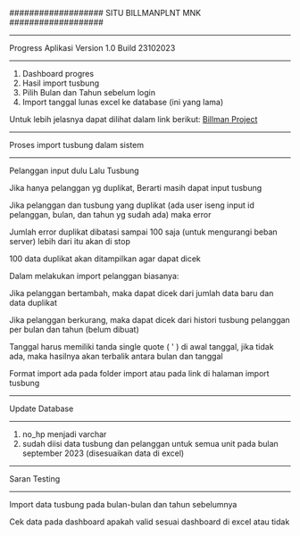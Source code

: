 ###################
SITU BILLMANPLNT MNK
###################



********************************************
Progress Aplikasi Version 1.0 Build 23102023 
********************************************

1. Dashboard progres 
2. Hasil import tusbung
2. Pilih Bulan dan Tahun sebelum login
2. Import tanggal lunas excel ke database (ini yang lama)

Untuk lebih jelasnya dapat dilihat dalam link berikut:
[Billman Project](https://docs.google.com/spreadsheets/d/1awP3t7B6ldCpr9AHQaoaL8rsntCMXIMi/edit?rtpof=true&sd=true#gid=534714750)


**********************************
Proses import tusbung dalam sistem
**********************************

Pelanggan input dulu Lalu Tusbung

Jika hanya pelanggan yg duplikat, Berarti masih dapat input tusbung

Jika pelanggan dan tusbung yang duplikat (ada user iseng input id pelanggan, bulan, dan tahun yg sudah ada) maka error 

Jumlah error duplikat dibatasi sampai 100 saja (untuk mengurangi beban server)
lebih dari itu akan di stop

100 data duplikat akan ditampilkan agar dapat dicek 

Dalam melakukan import pelanggan biasanya:

Jika pelanggan bertambah, maka dapat dicek dari jumlah data baru dan data duplikat

Jika pelanggan berkurang, maka dapat dicek dari histori tusbung pelanggan per bulan dan tahun (belum dibuat)

Tanggal harus memiliki tanda single quote ( ' ) di awal tanggal, 
jika tidak ada, maka hasilnya akan terbalik antara bulan dan tanggal

Format import ada pada folder import atau pada link di halaman import tusbung

***************
Update Database
***************

1. no_hp menjadi varchar
2. sudah diisi data tusbung dan pelanggan untuk semua unit pada bulan september 2023 (disesuaikan data di excel) 

*************
Saran Testing
*************

Import data tusbung pada bulan-bulan dan tahun sebelumnya

Cek data pada dashboard apakah valid sesuai dashboard di excel atau tidak